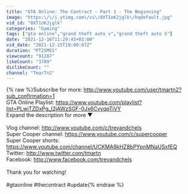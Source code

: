 ```yaml
---
title: "GTA Online: The Contract - Part 1 - The Beginning"
image: "https:\/\/i.ytimg.com\/vi\/8XT1oKJjglk\/hqdefault.jpg"
vid_id: "8XT1oKJjglk"
categories: "Gaming"
tags: ["gta online","grand theft auto v","grand theft auto 5"]
date: "2021-12-16T11:29:43+03:00"
vid_date: "2021-12-15T19:00:07Z"
duration: "PT25M5S"
viewcount: "91287"
likeCount: "3789"
dislikeCount: ""
channel: "TmarTn2"
---
```

{% raw %}Subscribe for more: <a rel="nofollow" target="blank" href="http://www.youtube.com/user/tmartn2?sub_confirmation=1">http://www.youtube.com/user/tmartn2?sub_confirmation=1</a><br />GTA Online Playlist: <a rel="nofollow" target="blank" href="https://www.youtube.com/playlist?list=PLwiTZDxPg_I2jAWzSGF-0Jx6CvyqpTiVY">https://www.youtube.com/playlist?list=PLwiTZDxPg_I2jAWzSGF-0Jx6CvyqpTiVY</a><br />Expand the description for more ▼<br /><br />Vlog channel: <a rel="nofollow" target="blank" href="http://www.youtube.com/c/trevandchels">http://www.youtube.com/c/trevandchels</a><br />Super Cooper channel: <a rel="nofollow" target="blank" href="https://www.youtube.com/c/supercooper">https://www.youtube.com/c/supercooper</a><br />Super Cooper shorts: <a rel="nofollow" target="blank" href="https://www.youtube.com/channel/UCKMA8kHZ8bPYpnMNaUSxfEQ">https://www.youtube.com/channel/UCKMA8kHZ8bPYpnMNaUSxfEQ</a><br />Twitter: <a rel="nofollow" target="blank" href="http://www.twitter.com/tmartn">http://www.twitter.com/tmartn</a><br />Facebook: <a rel="nofollow" target="blank" href="http://www.facebook.com/trevandchels">http://www.facebook.com/trevandchels</a><br /><br />Thank you for watching!<br /><br />#gtaonline #thecontract #update{% endraw %}

